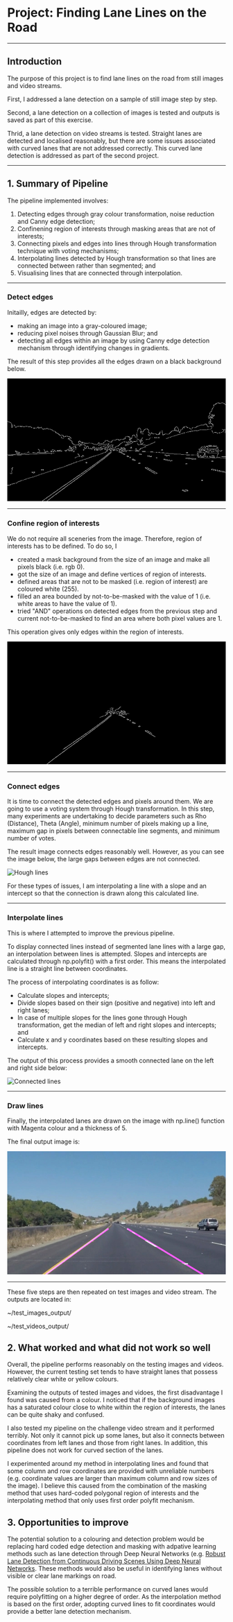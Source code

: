 # Project: **Finding Lane Lines on the Road** 

---

## Introduction

The purpose of this project is to find lane lines on the road from still images and video streams.

First, I addressed a lane detection on a sample of still image step by step. 

Second, a lane detection on a collection of images is tested and outputs is saved as part of this exercise.

Thrid, a lane detection on video streams is tested. Straight lanes are detected and localised reasonably, but there are some issues associated with curved lanes that are not addressed correctly. This curved lane detection is addressed as part of the second project.

---

## 1. Summary of Pipeline

The pipeline implemented involves:

1. Detecting edges through gray colour transformation, noise reduction and Canny edge detection;
2. Confinening region of interests through masking areas that are not of interests;
3. Connecting pixels and edges into lines through Hough transformation technique with voting mechanisms;
4. Interpolating lines detected by Hough transformation so that lines are connected between rather than segmented; and
5. Visualising lines that are connected through interpolation.

---

### Detect edges

Initailly, edges are detected by:

* making an image into a gray-coloured image;
* reducing pixel noises through Gaussian Blur; and
* detecting all edges within an image by using Canny edge detection mechanism through identifying changes in gradients.

The result of this step provides all the edges drawn on a black background below.

![Detection of edges](./test_images_steps/detect_edges.jpg "Detection of edges")

---

### Confine region of interests

We do not require all sceneries from the image. Therefore, region of interests has to be defined.
To do so, I

* created a mask background from the size of an image and make all pixels black (i.e. rgb 0).
* got the size of an image and define vertices of region of interests.
* defined areas that are not to be masked (i.e. region of interest) are coloured white (255).
* filled an area bounded by not-to-be-masked with the value of 1 (i.e. white areas to have the value of 1).
* tried "AND" operations on detected edges from the previous step and current not-to-be-masked to find an area where both pixel values are 1.

This operation gives only edges within the region of interests.

![Masked edges](./test_images_steps/masked_edges.jpg "Masked edges")

---

### Connect edges

It is time to connect the detected edges and pixels around them. We are going to use a voting system through Hough transformation. In this step, many experiments are undertaking to decide parameters such as Rho (Distance), Theta (Angle), minimum number of pixels making up a line, maximum gap in pixels between connectable line segments, and minimum number of votes.

The result image connects edges reasonably well. However, as you can see the image below, the large gaps between edges are not connected.

![Hough lines](./test_images_steps/hough_edges.jpg "Hough lines")

For these types of issues, I am interpolating a line with a slope and an intercept so that the connection is drawn along this calculated line.

---
### Interpolate lines

This is where I attempted to improve the previous pipeline. 

To display connected lines instead of segmented lane lines with a large gap, an interpolation between lines is attempted. Slopes and intercepts are calculated through np.polyfit() with a first order. This means the interpolated line is a straight line between coordinates.

The process of interpolating coordinates is as follow:

* Calculate slopes and intercepts;
* Divide slopes based on their sign (positive and negative) into left and right lanes;
* In case of multiple slopes for the lines gone through Hough transformation, get the median of left and right slopes and intercepts; and
* Calculate x and y coordinates based on these resulting slopes and intercepts.

The output of this process provides a smooth connected lane on the left and right side below:

![Connected lines](./test_images_steps/connected_edges.jpg "Connected lines")

---
### Draw lines

Finally, the interpolated lanes are drawn on the image with np.line() function with Magenta colour and a thickness of 5.

The final output image is:

![Drawn lines](./test_images_steps/solidYellowCurve.jpg "Output image")

---

These five steps are then repeated on test images and video stream. The outputs are located in:

~/test_images_output/

~/test_videos_output/


## 2. What worked and what did not work so well

Overall, the pipeline performs reasonably on the testing images and videos. However, the current testing set tends to have straight lanes that possess relatively clear white or yellow colours.

Examining the outputs of tested images and vidoes, the first disadvantage I found was caused from a colour. I noticed that if the background images has a saturated colour close to white within the region of interests, the lanes can be quite shaky and confused.

I also tested my pipeline on the challenge video stream and it performed terribly. Not only it cannot pick up some lanes, but also it connects between coordinates from left lanes and those from right lanes. In addition, this pipeline does not work for curved section of the lanes.

I experimented around my method in interpolating lines and found that some column and row coordinates are provided with unreliable numbers (e.g. coordinate values are larger than maximum column and row sizes of the image). I believe this caused from the combination of the masking method that uses hard-coded polygonal region of interests and the interpolating method that only uses first order polyfit mechanism.

## 3. Opportunities to improve

The potential solution to a colouring and detection problem would be replacing hard coded edge detection and masking with adpative learning methods such as lane detection through Deep Neural Networks (e.g. [Robust Lane Detection from Continuous Driving Scenes Using Deep Neural Networks](https://arxiv.org/abs/1903.02193). These methods would also be useful in identifying lanes without visible or clear lane markings on road.

The possible solution to a terrible performance on curved lanes would require polyfitting on a higher degree of order. As the interpolation method is based on the first order, adopting curved lines to fit coordinates would provide a better lane detection mechanism.
